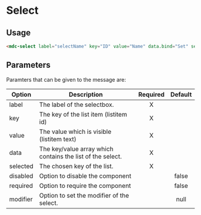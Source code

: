 # Select

## Usage
```html
<mdc-select label="selectName" key="ID" value="Name" data.bind="Set" selected.bind="selectedKey"></mdc-select>
```

## Parameters
Paramters that can be given to the message are:

| Option | Description | Required | Default |
|--|--|:--:|:--:|
| label		| The label of the selectbox.					|	X	|	|
| key			|	The key of the list item (listitem id)  |	X	|	|
| value | The value which is visible (listitem text)	| X |	|
| data | The key/value array which contains the list of the select.	| X |	|
| selected | The chosen key of the list.	| X |	|
| disabled | Option to disable the component	| | false	|
| required | Option to require the component	| | false	|
| modifier | Option to set the modifier of the select. | | null |